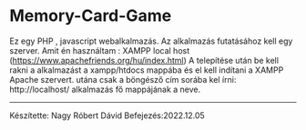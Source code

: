 # Memory-Card-Game

Ez egy PHP , javascript webalkalmazás.
Az alkalmazás futatásához kell egy szerver.
Amit én használtam : XAMPP local host (https://www.apachefriends.org/hu/index.html)
A telepítése után be kell rakni a alkalmazást a xampp/htdocs mappába
és el kell indítani a XAMPP Apache szervert.
utána csak a böngésző cím sorába kel írni: http://localhost/ alkalmazás fő mappájának a neve.





------------------------------------------------
Készítette: Nagy Róbert Dávid
Befejezés:2022.12.05
